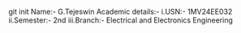 git init
Name:- G.Tejeswin
Academic details:- 
i.USN:- 1MV24EE032
ii.Semester:- 2nd
iii.Branch:- Electrical and Electronics Engineering
